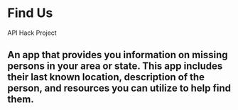 # Find Us
API Hack Project

## An app that provides you information on missing persons in your area or state. This app includes their last known location, description of the person, and resources you can utilize to help find them. ##
